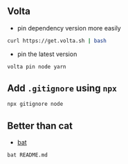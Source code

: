 ## Volta
- pin dependency version more easily
```sh
curl https://get.volta.sh | bash
```
- pin the latest version
```sh
volta pin node yarn
```

## Add `.gitignore` using `npx`
```sh
npx gitignore node
```

## Better than cat
- [bat](https://github.com/sharkdp/bat)
```
bat README.md
```